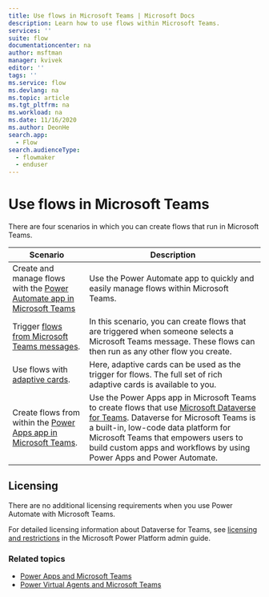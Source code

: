 ```yaml
---
title: Use flows in Microsoft Teams | Microsoft Docs
description: Learn how to use flows within Microsoft Teams.
services: ''
suite: flow
documentationcenter: na
author: msftman
manager: kvivek
editor: ''
tags: ''
ms.service: flow
ms.devlang: na
ms.topic: article
ms.tgt_pltfrm: na
ms.workload: na
ms.date: 11/16/2020
ms.author: DeonHe
search.app: 
  - Flow
search.audienceType: 
  - flowmaker
  - enduser
---
```


# Use flows in Microsoft Teams

There are four scenarios in which you can create flows that run in Microsoft Teams.

Scenario|Description
--------|-------
Create and manage flows with the [Power Automate app in Microsoft Teams](./install-teams-app.md) | Use the Power Automate app to quickly and easily manage flows within Microsoft Teams. | 
Trigger [flows from Microsoft Teams messages](../trigger-flow-teams-message.md).| In this scenario, you can create flows that are triggered when someone selects a Microsoft Teams message. These flows can then run as any other flow you create.
Use flows with [adaptive cards](../create-adaptive-cards.md).| Here, adaptive cards can be used as the trigger for flows. The full set of rich adaptive cards is available to you.
Create flows from within the [Power Apps app in Microsoft Teams](./create-flows-power-apps-app.md).|Use the Power Apps app in Microsoft Teams to create flows that use [Microsoft Dataverse for Teams](/powerapps/teams/overview). Dataverse for Microsoft Teams is a built-in, low-code data platform for Microsoft Teams that empowers users to build custom apps and workflows by using Power Apps and Power Automate.

## Licensing

There are no additional licensing requirements when you use Power Automate with Microsoft Teams.

For detailed licensing information about Dataverse for Teams, see [licensing and restrictions](/power-platform/admin/about-teams-environment#licensing-and-restrictions) in the Microsoft Power Platform admin guide.

### Related topics

- [Power Apps and Microsoft Teams](/powerapps/teams/overview)
- [Power Virtual Agents and Microsoft Teams]( https://aka.ms/pva-teams-docs)
